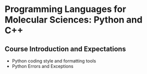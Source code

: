 # Programming Languages for Molecular Sciences: Python and C++

## Course Introduction and Expectations

* Python coding style and formatting tools
* Python Errors and Exceptions

